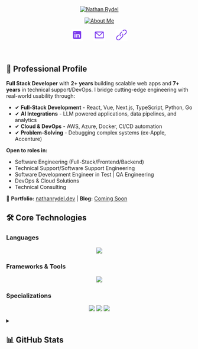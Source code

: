 <br />
<br />

<p align="center">
  <a href="https://nathanrydel.dev"><img src="https://readme-typing-svg.demolab.com?font=JetBrains+Mono&size=36&duration=1&pause=1000&color=7C3AED&center=true&vCenter=true&repeat=false&random=false&width=500&height=65&lines=Nathan+Rydel" alt="Nathan Rydel" /></a>
</p>

<p align="center">
  <a href="https://nathanrydel.dev"><img src="https://readme-typing-svg.demolab.com?font=JetBrains+Mono&size=24&duration=2000&pause=1000&color=7C3AED&center=true&vCenter=true&random=false&width=500&height=45&lines=Full+Stack+Developer;AI+Integrations+Specialist;TypeScript+%26+Python+Solutions" alt="About Me" /></a>
</p>

<!-- Social icons -->
<p align="center">
  <a href="https://www.linkedin.com/in/nathan-rydel/"><img width="32px" alt="LinkedIn" title="LinkedIn" src="./assets/linkedin-icon-violet.svg"/></a>
  &#8287;&#8287;&#8287;&#8287;&#8287;
  <a href="mailto:contact@nathanrydel.dev"><img width="32px" alt="Email" title="Email" src="./assets/email-purple.svg"/></a>
  &#8287;&#8287;&#8287;&#8287;&#8287;
  <a href="https://nathanrydel.dev"><img width="32px" alt="Portfolio" title="Portfolio" src="./assets/link-purple.svg"/></a>
</p>

<br />

## 👋 Professional Profile

**Full Stack Developer** with **2+ years** building scalable web apps and **7+ years** in technical support/DevOps. I bridge cutting-edge engineering with real-world usability through:

- ✔ **Full-Stack Development** - React, Vue, Next.js, TypeScript, Python, Go
- ✔ **AI Integrations** - LLM powered applications, data pipelines, and analytics
- ✔ **Cloud & DevOps** - AWS, Azure, Docker, CI/CD automation
- ✔ **Problem-Solving** - Debugging complex systems (ex-Apple, Accenture)

**Open to roles in:**
- Software Engineering (Full-Stack/Frontend/Backend)
- Technical Support/Software Support Engineering
- Software Development Engineer in Test | QA Engineering
- DevOps & Cloud Solutions
- Technical Consulting

🔗 **Portfolio:** [nathanrydel.dev](https://nathanrydel.dev) | **Blog:** [Coming Soon](#)

## 🛠️ Core Technologies

### Languages
<p align="center">
  <img src="https://skillicons.dev/icons?i=ts,js,py,go,cs,html,css">
</p>

### Frameworks & Tools
<p align="center">
  <img src="https://skillicons.dev/icons?i=react,nextjs,vue,nodejs,express,flask,tailwind,aws,azure,docker,postgres,mongodb,git,figma">
</p>

### Specializations
<p align="center">
  <img src="https://img.shields.io/badge/LLM_Integrations-FF6B6B?style=for-the-badge&logo=openai&logoColor=white">
  <img src="https://img.shields.io/badge/AI_Pipelines-7C3AED?style=for-the-badge&logo=pytorch&logoColor=white">
  <img src="https://img.shields.io/badge/DevOps-38B2AC?style=for-the-badge&logo=amazonaws&logoColor=white">
</p>

<details>
<summary><h2>📊 GitHub Stats</h2></summary>

<p align="center">
  <a href="https://github.com/anuraghazra/github-readme-stats">
    <img alt="My Github Stats" src="https://github-readme-stats-nathan-rydel.vercel.app/api?username=nathanrydel&show_icons=true&theme=dracula&hide_border=true" height="180px"/>
    <img alt="Top Languages" src="https://github-readme-stats-nathan-rydel.vercel.app/api/top-langs/?username=nathanrydel&theme=dracula&layout=compact&hide_border=true" height="180px"/>
  </a>
</p>
<b>Note:</b> Top languages is only a metric of the languages in my public code and doesn't reflect experience or skill level with the language.

<h3>⚡ Recent GitHub Activity</h3>

<!-- https://github.com/jamesgeorge007/github-activity-readme -->
<!--START_SECTION:activity-->

1. ❗ Opened issue [#13](https://github.com/nathanrydel/go-todo-app/issues/13) in [nathanrydel/go-todo-app](https://github.com/nathanrydel/go-todo-app)
2. ❗ Opened issue [#12](https://github.com/nathanrydel/go-todo-app/issues/12) in [nathanrydel/go-todo-app](https://github.com/nathanrydel/go-todo-app)
3. ❗ Opened issue [#11](https://github.com/nathanrydel/go-todo-app/issues/11) in [nathanrydel/go-todo-app](https://github.com/nathanrydel/go-todo-app)
4. ❗ Opened issue [#10](https://github.com/nathanrydel/go-todo-app/issues/10) in [nathanrydel/go-todo-app](https://github.com/nathanrydel/go-todo-app)
5. ❗ Opened issue [#9](https://github.com/nathanrydel/go-todo-app/issues/9) in [nathanrydel/go-todo-app](https://github.com/nathanrydel/go-todo-app)
<!--END_SECTION:activity-->

<details>
  <summary><h4>👓Views</h4></summary>

  <!-- https://komarev.com/sources/github-profile-views-counter -->
  ![](https://komarev.com/ghpvc/?username=nathanrydel&color=blueviolet&style=for-the-badge)

</details>

</details>
